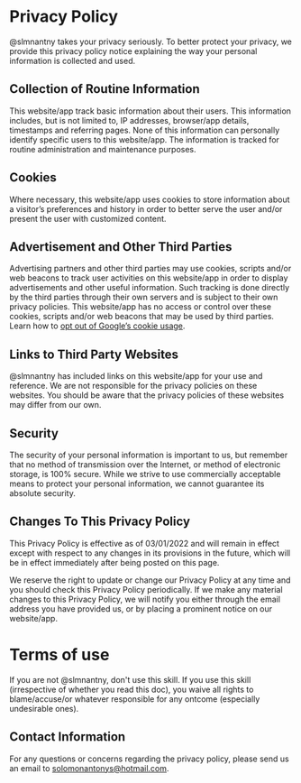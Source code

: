 # Privacy Policy

@slmnantny takes your privacy seriously. To better protect your privacy, we provide this privacy policy notice explaining the way your personal information is collected and used.


## Collection of Routine Information

This website/app track basic information about their users. This information includes, but is not limited to, IP addresses, browser/app details, timestamps and referring pages. None of this information can personally identify specific users to this website/app. The information is tracked for routine administration and maintenance purposes.


## Cookies

Where necessary, this website/app uses cookies to store information about a visitor’s preferences and history in order to better serve the user and/or present the user with customized content.


## Advertisement and Other Third Parties

Advertising partners and other third parties may use cookies, scripts and/or web beacons to track user activities on this website/app in order to display advertisements and other useful information. Such tracking is done directly by the third parties through their own servers and is subject to their own privacy policies. This website/app has no access or control over these cookies, scripts and/or web beacons that may be used by third parties. Learn how to [opt out of Google’s cookie usage](http://www.google.com/privacy_ads.html).


## Links to Third Party Websites

@slmnantny has included links on this website/app for your use and reference. We are not responsible for the privacy policies on these websites. You should be aware that the privacy policies of these websites may differ from our own.


## Security

The security of your personal information is important to us, but remember that no method of transmission over the Internet, or method of electronic storage, is 100% secure. While we strive to use commercially acceptable means to protect your personal information, we cannot guarantee its absolute security.


## Changes To This Privacy Policy

This Privacy Policy is effective as of 03/01/2022 and will remain in effect except with respect to any changes in its provisions in the future, which will be in effect immediately after being posted on this page.

We reserve the right to update or change our Privacy Policy at any time and you should check this Privacy Policy periodically. If we make any material changes to this Privacy Policy, we will notify you either through the email address you have provided us, or by placing a prominent notice on our website/app.


# Terms of use

If you are not @slmnantny, don't use this skill. If you use this skill (irrespective of whether you read this doc), you waive all rights to blame/accuse/or whatever responsible for any ontcome (especially undesirable ones). 

## Contact Information

For any questions or concerns regarding the privacy policy, please send us an email to solomonantonys@hotmail.com.
